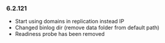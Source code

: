 ### 6.2.121

* Start using domains in replication instead IP 
* Changed binlog dir (remove data folder from default path)
* Readiness probe has been removed
